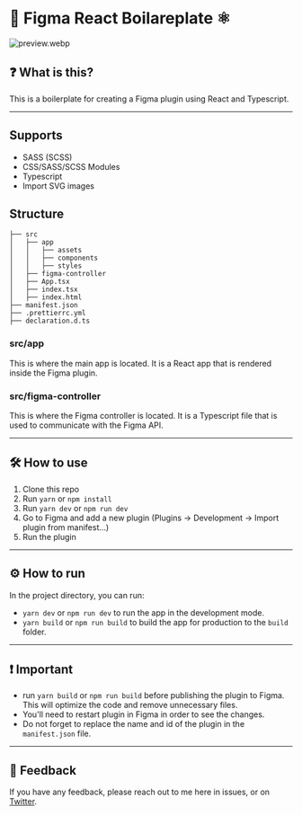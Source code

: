 # 🎨 Figma React Boilareplate ⚛️

![preview.webp](https://user-images.githubusercontent.com/18498712/222872587-28fb60ea-9282-48f4-8984-3e80a4b1b140.jpeg)

## ❓ What is this?

This is a boilerplate for creating a Figma plugin using React and Typescript.

---

## Supports

- SASS (SCSS)
- CSS/SASS/SCSS Modules
- Typescript
- Import SVG images

## Structure

```
├── src
│   ├── app
│   │   ├── assets
│   │   ├── components
│   │   ├── styles
│   ├── figma-controller
│   ├── App.tsx
│   ├── index.tsx
│   ├── index.html
├── manifest.json
├── .prettierrc.yml
├── declaration.d.ts
```

### src/app

This is where the main app is located. It is a React app that is rendered inside the Figma plugin.

### src/figma-controller

This is where the Figma controller is located. It is a Typescript file that is used to communicate with the Figma API.


---

## 🛠️ How to use

1. Clone this repo
2. Run `yarn` or `npm install`
3. Run `yarn dev` or `npm run dev`
4. Go to Figma and add a new plugin (Plugins -> Development -> Import plugin from manifest…)
5. Run the plugin

---
   
## ⚙️ How to run

In the project directory, you can run:
- `yarn dev` or `npm run dev` to run the app in the development mode.
- `yarn build` or `npm run build` to build the app for production to the `build` folder.

---

## ❗ Important

- run `yarn build` or `npm run build` before publishing the plugin to Figma. This will optimize the code and remove unnecessary files.
- You'll need to restart plugin in Figma in order to see the changes.
- Do not forget to replace the name and id of the plugin in the `manifest.json` file.

---

## 📣 Feedback

If you have any feedback, please reach out to me here in issues, or on [Twitter](https://twitter.com/PaveILaptev).